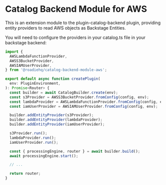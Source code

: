 # Catalog Backend Module for AWS

This is an extension module to the plugin-catalog-backend plugin, providing
entity providers to read AWS objects as Backstage Entities.

You will need to configure the providers in your catalog.ts file in your backstage backend:

```typescript
import {
  AWSLambdaFunctionProvider,
  AWSS3BucketProvider,
  AWSIAMUserProvider,
} from '@roadiehq/catalog-backend-module-aws';

export default async function createPlugin(
  env: PluginEnvironment,
): Promise<Router> {
  const builder = await CatalogBuilder.create(env);
  const s3Provider = AWSS3BucketProvider.fromConfig(config, env);
  const lambdaProvider = AWSLambdaFunctionProvider.fromConfig(config, env);
  const iamUserProvider = AWSIAMUserProvider.fromConfig(config, env);

  builder.addEntityProvider(s3Provider);
  builder.addEntityProvider(lambdaProvider);
  builder.addEntityProvider(iamUserProvider);

  s3Provider.run();
  lambdaProvider.run();
  iamUserProvider.run();

  const { processingEngine, router } = await builder.build();
  await processingEngine.start();

  // ...

  return router;
}
```
